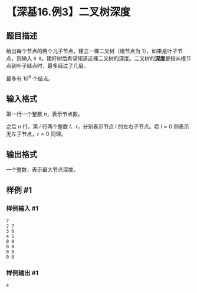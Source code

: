 # 【深基16.例3】二叉树深度

## 题目描述

给出每个节点的两个儿子节点，建立一棵二叉树（根节点为 $1$），如果是叶子节点，则输入 `0 0`。建好树后希望知道这棵二叉树的深度。二叉树的**深度**是指从根节点到叶子结点时，最多经过了几层。

最多有 $10^6$ 个结点。

## 输入格式

第一行一个整数 $n$，表示节点数。

之后 $n$ 行，第 $i$ 行两个整数 $l$、$r$，分别表示节点 $i$ 的左右子节点。若 $l=0$ 则表示无左子节点，$r=0$ 同理。

## 输出格式

一个整数，表示最大节点深度。

## 样例 #1

### 样例输入 #1

```
7
2 7
3 6
4 5
0 0
0 0
0 0
0 0
```

### 样例输出 #1

```
4
```
